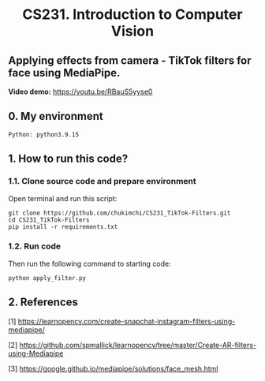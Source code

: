 # <center>CS231. Introduction to Computer Vision<center>

## Applying effects from camera - TikTok filters for face using MediaPipe.
  
**Video demo:** https://youtu.be/RBauS5yyse0

## 0. My environment
```
Python: python3.9.15
```

## 1. How to run this code?
### 1.1. Clone source code and prepare environment

Open terminal and run this script: 
```
git clone https://github.com/chukimchi/CS231_TikTok-Filters.git
cd CS231_TikTok-Filters
pip install -r requirements.txt
```

### 1.2. Run code
Then run the following command to starting code: 
```
python apply_filter.py
```

## 2. References
[1] https://learnopencv.com/create-snapchat-instagram-filters-using-mediapipe/

[2] https://github.com/spmallick/learnopencv/tree/master/Create-AR-filters-using-Mediapipe

[3] https://google.github.io/mediapipe/solutions/face_mesh.html
